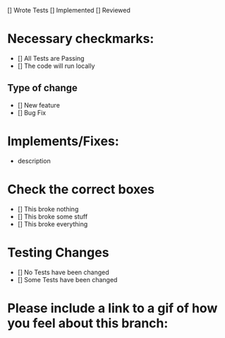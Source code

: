 [] Wrote Tests
[] Implemented
[] Reviewed


# Necessary checkmarks:
- [] All Tests are Passing
- [] The code will run locally

## Type of change
- [] New feature
- [] Bug Fix

# Implements/Fixes:
* description

# Check the correct boxes
- [] This broke nothing
- [] This broke some stuff
- [] This broke everything

# Testing Changes
- [] No Tests have been changed
- [] Some Tests have been changed

# Please include a link to a gif of how you feel about this branch:
